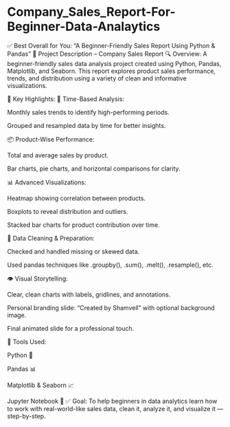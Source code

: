 # Company_Sales_Report-For-Beginner-Data-Analaytics
✅ Best Overall for You: “A Beginner-Friendly Sales Report Using Python &amp; Pandas”
📝 Project Description – Company Sales Report
🔍 Overview:
A beginner-friendly sales data analysis project created using Python, Pandas, Matplotlib, and Seaborn. This report explores product sales performance, trends, and distribution using a variety of clean and informative visualizations.

📌 Key Highlights:
📅 Time-Based Analysis:

Monthly sales trends to identify high-performing periods.

Grouped and resampled data by time for better insights.

📦 Product-Wise Performance:

Total and average sales by product.

Bar charts, pie charts, and horizontal comparisons for clarity.

📊 Advanced Visualizations:

Heatmap showing correlation between products.

Boxplots to reveal distribution and outliers.

Stacked bar charts for product contribution over time.

🔧 Data Cleaning & Preparation:

Checked and handled missing or skewed data.

Used pandas techniques like .groupby(), .sum(), .melt(), .resample(), etc.

👁️ Visual Storytelling:

Clear, clean charts with labels, gridlines, and annotations.

Personal branding slide: “Created by Shamvell” with optional background image.

Final animated slide for a professional touch.

📁 Tools Used:

Python 🐍

Pandas 📊

Matplotlib & Seaborn 📈

Jupyter Notebook 📓
✅ Goal:
To help beginners in data analytics learn how to work with real-world-like sales data, clean it, analyze it, and visualize it — step-by-step.
